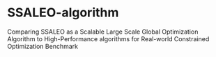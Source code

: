 # SSALEO-algorithm
Comparing SSALEO as a Scalable Large Scale Global Optimization Algorithm to High-Performance algorithms for Real-world Constrained Optimization Benchmark
